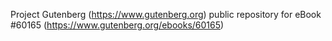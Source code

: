 Project Gutenberg (https://www.gutenberg.org) public repository for eBook #60165 (https://www.gutenberg.org/ebooks/60165)
